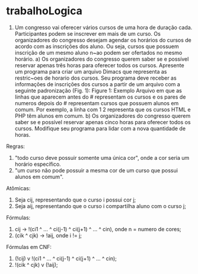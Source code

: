 # trabalhoLogica

1. Um congresso vai oferecer vários cursos de uma hora de duração cada. Participantes podem
se inscrever em mais de um curso. Os organizadores do congresso desejam agendar os horários do
cursos de acordo com as inscrições dos aluno. Ou seja, cursos que possuem inscrição de um mesmo
aluno n~ao podem ser ofertados no mesmo horário.
a) Os organizadores do congresso querem saber se e possível reservar apenas três horas para
oferecer todos os cursos. Apresente um programa para criar um arquivo Dimacs que representa as
restric~oes de horario dos cursos. Seu programa deve receber as informações de inscrições dos cursos
a partir de um arquivo com a seguinte padronização (Fig. 1):
Figure 1: Exemplo Arquivo
em que as linhas que aparecem antes do # representam os cursos e os pares de numeros depois
do # representam cursos que possuem alunos em comum. Por exemplo, a linha com 1 2 representa
que os cursos HTML e PHP têm alunos em comum.
b) Os organizadores do congresso querem saber se e possível reservar apenas cinco horas para
oferecer todos os cursos. Modifique seu programa para lidar com a nova quantidade de horas.

Regras:
1. "todo curso deve possuir somente uma única cor", onde a cor seria um horário específico.
2. "um curso não pode possuir a mesma cor de um curso que possui alunos em comum".

Atômicas:
1. Seja cij, representando que o curso i possui cor j;
2. Seja aij, representando que o curso i compartilha aluno com o curso j;

Fórmulas:
1. cij -> !(ci1 ^ ... ^ ci(j-1) ^ ci(j+1) ^ ... ^ cin), onde n = numero de cores;
2. (cik ^ cjk) -> !aij, onde i != j;

Fórmulas em CNF:
1. (!cij) v !(ci1 ^ ... ^ ci(j-1) ^ ci(j+1) ^ ... ^ cin);
2. !(cik ^ cjk) v (!aij);

